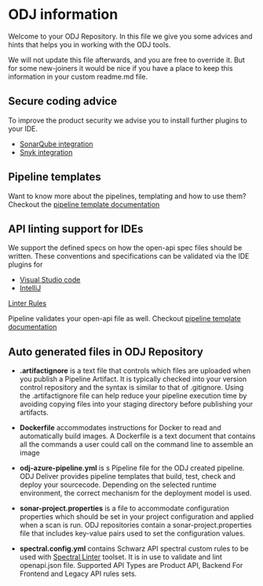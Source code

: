 # ODJ information

Welcome to your ODJ Repository. In this file we give you some advices and hints that helps you in working with the ODJ
tools.

We will not update this file afterwards, and you are free to override it. But for some new-joiners it would be nice if
you have a place to keep this information in your custom readme.md file.

## Secure coding advice

To improve the product security we advise you to install further plugins to your IDE.

- [SonarQube integration](https://confluence.schwarz/x/Gj-_AQ)
- [Snyk integration](https://confluence.schwarz/x/c4l2Cw)

## Pipeline templates

Want to know more about the pipelines, templating and how to use them? Checkout
the [pipeline template documentation](https://dev.azure.com/schwarzit/schwarzit.odj-pipeline-templates/_git/odj-deliver-templates?path=/README.md&version=GBmaster&_a=preview)

## API linting support for IDEs

We support the defined specs on how the open-api spec files should be written. These conventions and specifications can
be
validated via the IDE plugins for

- [Visual Studio code](https://github.com/stoplightio/vscode-spectral)
- [IntelliJ](https://github.com/SchwarzIT/spectral-intellij-plugin)

[Linter Rules](https://github.com/SchwarzIT/api-linter-rules)

Pipeline validates your open-api file as well.
Checkout [pipeline template documentation](https://dev.azure.com/schwarzit/schwarzit.odj-pipeline-templates/_git/odj-deliver-templates?path=/templates/technologies/common/openapi-linting/README.md&_a=preview)

## Auto generated files in ODJ Repository

- **.artifactignore** is a text file that controls which files are uploaded when you publish a Pipeline Artifact.
  It is typically checked into your version control repository and the syntax is similar to that of .gitignore.
  Using the .artifactignore file can help reduce your pipeline execution time by avoiding copying files into your
  staging directory before publishing your artifacts.


- **Dockerfile** accommodates instructions for Docker to read and automatically build images. A Dockerfile is a text
  document that contains all the commands a user could call on the command line to assemble an image


- **odj-azure-pipeline.yml** is s Pipeline file for the ODJ created pipeline. ODJ Deliver provides pipeline templates that build, test, check and deploy your sourcecode. Depending on the selected runtime environment, the correct mechanism for the deployment model is used.


- **sonar-project.properties** is a file to accommodate configuration properties which should be set in your project configuration and applied when a scan is run. ODJ repositories contain a sonar-project.properties file that includes key-value pairs used to set the configuration values.


- **spectral.config.yml** contains Schwarz API spectral custom rules to be used with [Spectral Linter](https://github.com/stoplightio/spectral) toolset. It is in use to validate and lint openapi.json file. Supported API Types are Product API, Backend For Frontend and Legacy API rules sets.